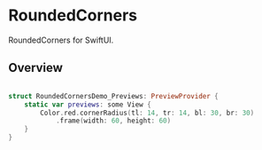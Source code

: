 # RoundedCorners

RoundedCorners for SwiftUI.


## Overview

```swift

struct RoundedCornersDemo_Previews: PreviewProvider {
    static var previews: some View {
        Color.red.cornerRadius(tl: 14, tr: 14, bl: 30, br: 30)
            .frame(width: 60, height: 60)
    }
}

```
